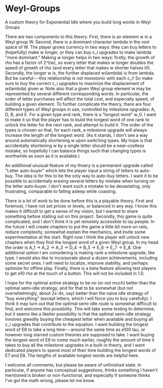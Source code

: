 # Weyl-Groups
A custom theory for Exponential Idle where you build long words in Weyl Groups

There are two components to this theory. First, there is an element w in a Weyl group W. Second, there is a dominant character lambda in the root space of W. The player grows currency in two ways: they can buy letters to (hopefully) make w longer, or they can buy c_i upgrades to make lambda "more dominant." Making w longer helps in two ways: firstly, the growth of rho has a factor of 2^l(w), so every letter that makes w longer doubles the speed of growth of rho (and every letter that makes w shorter halves it!). Secondly, the longer w is, the further displaced w(lambda) is from lambda. But be careful---this relationship is not monotonic with each c_i! So make sure to buy the correct c_i upgrades to maximize the displacement of w(lambda) given w.
Note also that a given Weyl group element w may be represented by several different corresponding words. In particular, the order of letter purchases will affect the total cost, and especially speed, of building a given element.
To further complicate the theory, there are four different types of Weyl groups in use, controlled by milestone upgrades: A, D, B, and E. For a given type and rank, there is a "longest word" w_0. I want to make it so that the player has to build the longest word of one rank to unlock the letter for the next rank, and attempt to build it.  The order of the types is chosen so that, for each rank, a milestone upgrade will always increase the length of the longest word. (As it stands, I don't see a way around automatically shortening w upon switching types. My hope is that accidentally shortening w by a single letter should be a near-costless mistake, so hopefully I can balance things such that changing types is worthwhile as soon as it is available.)

An additional unusual feature of my thoery is a permanent upgrade called "Letter auto-buyer" which lets the player input a string of letters to auto-buy. The idea is for this to be the only way to auto-buy letters. I want it to be possible to accidentally erasing several letters by mistake when turning on the letter auto-buyer. I don't want such a mistake to be devastating, only frustrating, comparable to falling asleep while coasting.

There is a lot of work to be done before this is a playable theory. 
First and foremost, I have not set prices or levels, or balanced in any way. I know this makes it difficult to get a sense of my vision, but I wanted to share something before stalling out on this project.
Secondly, this game is quite complicated, and I don't think it is yet remotely accessible to lay people. In the future I will create chapters to put the game a little bit more on rails, reduce complexity, somewhat explain the mechanics, and invite some experimentation at the start. Right now I think the player will unlock new chapters when they find the longest word of a given Weyl group. In my head the order is A_1 -> A_2 -> A_3 -> D_4 -> B_5 -> E_6 -> E_7 -> E_8. One additional option I am considering is making rank a milestone upgrade, like type.
I would also like to incorporate about a dozen achievements, including some secret ones. 
I will need to localize, improve stability, and perhaps optimize for offline play.
Finally, there is a beta feature allowing test players to get e10 rho at the touch of a button. This will not be included in 1.0.

I hope for the optimal active strategy to be no (or not much) better than the optimal semi-idle strategy, and for that to be somewhat (but not overwhelmingly, about 2x-4x, say) better than the naive idle strategy of "buy everything" (except letters, which I will force you to buy carefully). I think it may turn out that the optimal semi-idle route is somewhat difficult to find, and welcome this possibility. This will take some testing to determine, but it seems like a likelier possibility is that the optimal semi-idle strategy involves greedily buying the cheapest letter when available and buying all c_i upgrades that contribute to the equation.
I want building the longest word of E8 to take a long time---around the same time as e100 tau, or however long starred custom theories are supposed to take. I want buying the longest word of E6 to come much earlier, roughly the amount of time it takes to buy all the milestone upgrades in a built-in theory, and I want dedicated players to spend most of their time building the longest words of E7 and E8. The lengths of available longest words are helpful here.

I welcome all comments, but please be aware of unfinished state. In particular, if anyone has conceptual suggestions, thinks something I haven't mentioned is broken or non-functional, and especially if someone thinks I've got the math wrong, please let me know.

